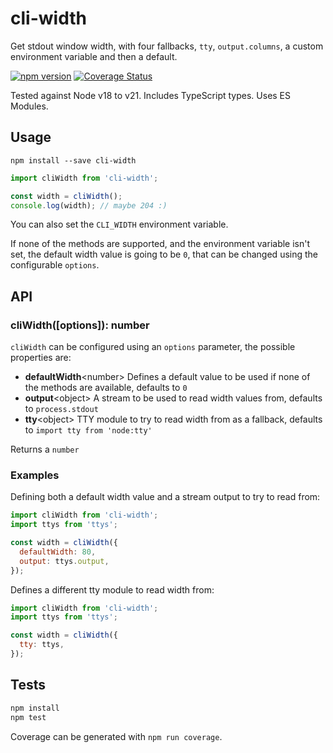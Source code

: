 # cli-width

Get stdout window width, with four fallbacks, `tty`, `output.columns`, a custom environment variable and then a default.

[![npm version](https://badge.fury.io/js/cli-width.svg)](http://badge.fury.io/js/cli-width)
[![Coverage Status](https://coveralls.io/repos/knownasilya/cli-width/badge.svg?branch=master&service=github)](https://coveralls.io/github/knownasilya/cli-width?branch=master)

Tested against Node v18 to v21.
Includes TypeScript types.
Uses ES Modules.

## Usage

```
npm install --save cli-width
```

```js
import cliWidth from 'cli-width';

const width = cliWidth();
console.log(width); // maybe 204 :)
```

You can also set the `CLI_WIDTH` environment variable.

If none of the methods are supported, and the environment variable isn't set,
the default width value is going to be `0`, that can be changed using the configurable `options`.

## API

### cliWidth([options]): number

`cliWidth` can be configured using an `options` parameter, the possible properties are:

- **defaultWidth**\<number\> Defines a default value to be used if none of the methods are available, defaults to `0`
- **output**\<object\> A stream to be used to read width values from, defaults to `process.stdout`
- **tty**\<object\> TTY module to try to read width from as a fallback, defaults to `import tty from 'node:tty'`

Returns a `number`

### Examples

Defining both a default width value and a stream output to try to read from:

```js
import cliWidth from 'cli-width';
import ttys from 'ttys';

const width = cliWidth({
  defaultWidth: 80,
  output: ttys.output,
});
```

Defines a different tty module to read width from:

```js
import cliWidth from 'cli-width';
import ttys from 'ttys';

const width = cliWidth({
  tty: ttys,
});
```

## Tests

```bash
npm install
npm test
```

Coverage can be generated with `npm run coverage`.
